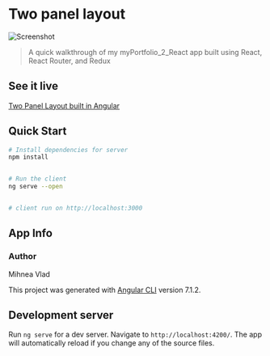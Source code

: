 # Two panel layout

![Screenshot](myPortfolio_2_React.png)

> A quick walkthrough of my myPortfolio_2_React app built using React, React Router, and Redux

## See it live

[Two Panel Layout built in Angular](https://mihneavlad.github.io/angular-bootstrap-myhammer/)

## Quick Start

```bash
# Install dependencies for server
npm install


# Run the client
ng serve --open


# client run on http://localhost:3000
```

## App Info

### Author

Mihnea Vlad

This project was generated with [Angular CLI](https://github.com/angular/angular-cli) version 7.1.2.

## Development server

Run `ng serve` for a dev server. Navigate to `http://localhost:4200/`. The app will automatically reload if you change any of the source files.
